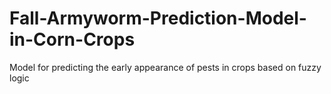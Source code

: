 # Fall-Armyworm-Prediction-Model-in-Corn-Crops
Model for predicting the early appearance of pests in crops based on fuzzy logic
